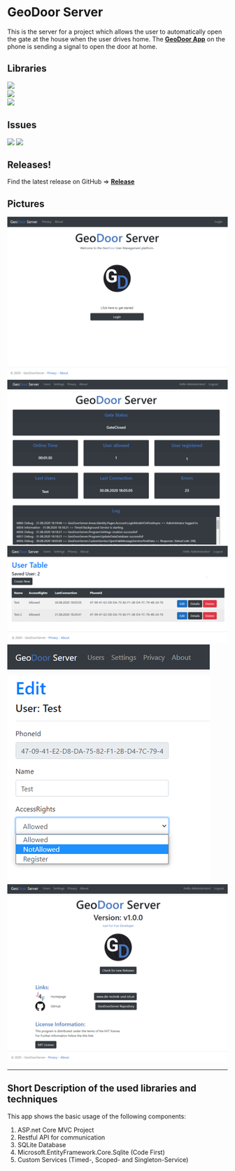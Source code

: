 # GeoDoor Server
This is the server for a project which allows the user to automatically open the gate at the house when the user drives home.
The [<b>GeoDoor App</b>](https://github.com/JustForFunDeveloper/GeoDoor_App) on the phone is sending a signal to open the door at home.

## Libraries
[![](https://img.shields.io/github/release/JustForFunDeveloper/GeoDoorServer.svg)](https://github.com/JustForFunDeveloper/GeoDoorServer) <br/>
![](https://img.shields.io/badge/Microsoft.EntityFrameworkCore.Sqlite.Core-3.1.1-orange.svg) <br/>
![](https://img.shields.io/badge/.NET_Framework-3.1-yellow.svg) <br/>

## Issues
[![](https://img.shields.io/github/issues-raw/JustForFunDeveloper/GeoDoorServer.svg?style=flat-square)](https://github.com/JustForFunDeveloper/GeoDoorServer/issues?q=is%3Aopen+is%3Aissue)
[![](https://img.shields.io/github/issues-closed-raw/JustForFunDeveloper/GeoDoorServer.svg?style=flat-square)](https://github.com/JustForFunDeveloper/GeoDoorServer/issues?q=is%3Aissue+is%3Aclosed)

## Releases!

Find the latest release on GitHub =>
[<b>Release</b>](https://github.com/JustForFunDeveloper/GeoDoorServer/releases) <br/>

## Pictures

![](https://github.com/JustForFunDeveloper/GeoDoorServer/blob/master/Pictures/Login.png) <br/>
![](https://github.com/JustForFunDeveloper/GeoDoorServer/blob/master/Pictures/Main.png) <br/>
![](https://github.com/JustForFunDeveloper/GeoDoorServer/blob/master/Pictures/Users.png) <br/>
![](https://github.com/JustForFunDeveloper/GeoDoorServer/blob/master/Pictures/UserEdit.png) <br/>
![](https://github.com/JustForFunDeveloper/GeoDoorServer/blob/master/Pictures/About.png) <br/>

- - - -
## Short Description of the used libraries and techniques
This app shows the basic usage of the following components:

1. ASP.net Core MVC Project
2. Restful API for communication
3. SQLite Database
4. Microsoft.EntityFramework.Core.Sqlite (Code First)
5. Custom Services (Timed-, Scoped- and Singleton-Service)
